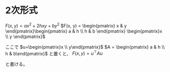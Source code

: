 <!--
 FileName:      math
 Author:        8ucchiman
 CreatedDate:   2023-04-26 15:58:05
 LastModified:  2023-01-25 10:56:12 +0900
 Reference:     http://www.math.s.chiba-u.ac.jp/~yasuda/Chiba/Lec/senkei23U8.pdf
 Description:   ---
-->


# 2次形式

$F(x, y) = ax^2+2hxy+by^2$
$F(x, y) = \begin{pmatrix} x & y \end{pmatrix}\begin{pmatrix} a & h \\ h & b \end{pmatrix} \begin{pmatrix}x \\ y \end{pmatrix}$

ここで
$u=\begin{pmatrix}x \\ y\end{pmatrix}$
$A = \begin{pmatrix} a & h \\ h & b\end{pmatrix}$
と置くと、
$F(x, y) = u^\top Au$

と書ける。
